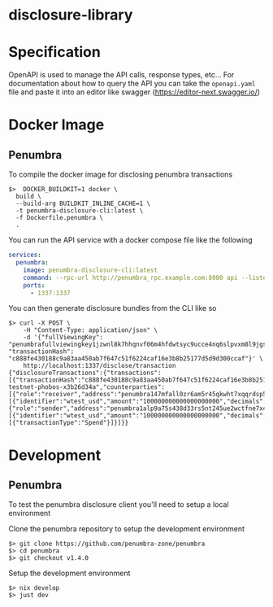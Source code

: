 # disclosure-library

# Specification

OpenAPI is used to manage the API calls, response types, etc... For documentation about how to query the API you can take the `openapi.yaml` file and paste it into an editor like swagger (https://editor-next.swagger.io/)

# Docker Image

## Penumbra

To compile the docker image for disclosing penumbra transactions

```shell
$>  DOCKER_BUILDKIT=1 docker \
  build \
  --build-arg BUILDKIT_INLINE_CACHE=1 \
  -t penumbra-disclosure-cli:latest \
  -f Dockerfile.penumbra \
  .
```

You can run the API service with a docker compose file like the following

```yaml
services:
  penumbra:
    image: penumbra-disclosure-cli:latest
    command: --rpc-url http://penumbra_rpc.example.com:8080 api --listen-url 0.0.0.0:1337
    ports:
      - 1337:1337
```

You can then generate disclosure bundles from the CLI like so

```shell
$> curl -X POST \
    -H "Content-Type: application/json" \
    -d '{"fullViewingKey": "penumbrafullviewingkey1jzwnl8k7hhqnvf06m4hfdwtsyc9ucce4nq6slpvxm8l9jgse0gg676654ea865dz4mn9ez33q3ysnedcplxey5g589cx4xl0duqkzrc0gqscq", "transactionHash": "c888fe430188c9a83aa450ab7f647c51f6224caf16e3b8b25177d5d9d300ccaf"}' \
    http://localhost:1337/disclose/transaction
{"disclosureTransactions":{"transactions":[{"transactionHash":"c888fe430188c9a83aa450ab7f647c51f6224caf16e3b8b25177d5d9d300ccaf","protocol":"penumbra","chainId":"penumbra-testnet-phobos-x3b26d34a","counterparties":[{"role":"receiver","address":"penumbra147mfall0zr6am5r45qkwht7xqqrdsp50czde7empv7yq2nk3z8yyfh9k9520ddgswkmzar22vhz9dwtuem7uxw0qytfpv7lk3q9dp8ccaw2fn5c838rfackazmgf3ahh09cxmz","assets":[{"identifier":"wtest_usd","amount":"100000000000000000000","decimals":18}]},{"role":"sender","address":"penumbra1alp9a75s438d33rs5nt245ue2wctfne7x4c3v7afyslmwefltgpzm7r0jgmxphrcva6h44v9pe3esstnkw5fsha54rcp7xpmaphxx76scql92mefzg366ckwcy425s3y5657ll","assets":[{"identifier":"wtest_usd","amount":"100000000000000000000","decimals":18}]}],"timestamp":"1745289093","metadata":[{"transactionType":"Spend"}]}]}}   
```

# Development

## Penumbra

To test the penumbra disclosure client you'll need to setup a local environment

Clone the penumbra repository to setup the development environment

```shell
$> git clone https://github.com/penumbra-zone/penumbra
$> cd penumbra
$> git checkout v1.4.0
```

Setup the development environment

```shell
$> nix develop
$> just dev
```
